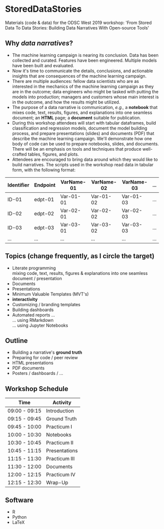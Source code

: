 # StoredDataStories
Materials (code &amp; data) for the ODSC West 2019 workshop: 'From Stored Data To Data Stories: Building Data Narratives With Open-source Tools'

## Why *data narratives*?  
+ The machine learning campaign is nearing its conclusion. Data has been collected and curated. Features have been engineered. Multiple models have been built and evaluated.
+ Now it's time to communicate the details, conclusions, and actionable insights that are consequences of the machine learning campaign.  
+ There are multiple audiences: fellow data scientists who are as interested in the mechanics of the machine learning campaign as they are in the outcome; data engineers who might be tasked with putting the models into production; managers and customers whose main interest is in the outcome, and how the results might be utilized.  
+ The purpose of a data narrative is communication, *e.g.,* a **notebook** that mixes code, text, results, figures, and explanations into one seamless document; an **HTML** page; a **document** suitable for publication.  
+ During this workshop attendees will start with tabular dataframes, build classification and regression models, document the model building process, and prepare presentations (slides) and documents (PDF) that describe the machine learning campaign. We'll demonstrate how one body of code can be used to prepare notebooks, slides, and documents. There will be an emphasis on tools and techniques that produce well-crafted tables, figures, and plots.  
+ Attendees are encouraged to bring data around which they would like to build narratives. The scripts used in the workshop read data in tabular form, with the following format:  

Identifier  | Endpoint | VarName-01 | VarName-02 | VarName-03 | ...    
----------- | -------- | ---------- | ---------- | -----------| ---  
ID-01       | edpt-01  | Var-01-01  | Var-01-02  | Var-01-03  | ...
ID-02       | edpt-02  | Var-02-01  | Var-02-02  | Var-02-03  | ...  
ID-03       | edpt-03  | Var-03-01  | Var-03-02  | Var-03-03  | ...  
...         | ...      | ...        | ...        | ...        | ...

## Topics (change frequently, as I circle the target)
+ Literate programming  
mixing code, text, results, figures & explanations into one seamless document / presentation
+ Documents
+ Presentations
+ Minimum Valuable Templates (MVT's)
+ **interactivity**
+ Customizing / branding templates
+ Building dashboards
+ Automated reports ...  
... using RMarkdown  
... using Jupyter Notebooks  

## Outline  
+ Building a narrative's **ground truth**
+ Preparing for code / peer review  
+ HTML presentations  
+ PDF documents  
+ Posters / dashboards / ...  

## Workshop Schedule  
Time          | Activity  
------------- | -------------  
09:00 - 09:15 | Introduction  
09:15 - 09:45 | Ground Truth  
09:45 - 10:00 | Practicum I  
10:00 - 10:30 | Notebooks  
10:30 - 10:45 | Practicum II  
10:45 - 11:15 | Presentations  
11:15 - 11:30 | Practicum III
11:30 - 12:00 | Documents  
12:00 - 12:15 | Practicum IV  
12:15 - 12:30 | Wrap-Up

## Software
+ R  
+ Python  
+ LaTeX

